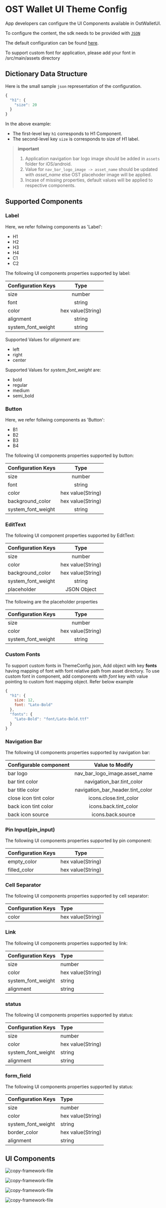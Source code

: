 # OST Wallet UI Theme Config
App developers can configure the UI Components available in OstWalletUI.

To configure the content, the sdk needs to be provided with [`JSON`](https://developer.android.com/reference/org/json/JSONObject)

The default configuration can be found [here](../ostsdk/src/main/assets/ost-theme-config.json).

To support custom font for application, please add your font in <project-directory>/src/main/assets directory

## Dictionary Data Structure
Here is the small sample `json` representation of the configuration.
```js
{
  "h1": {
    "size": 20
  }
}
```

In the above example:

* The first-level key `h1` corresponds to H1 Component.
* The second-level key `size` is corresponds to size of H1 label.

> **important**
> 1. Application navigation bar logo image should be added in `assets` folder for iOS/android.
> 2. Value for `nav_bar_logo_image -> asset_name` should be updated with *asset_name* else OST placehoder image will be applied.
> 3. Incase of missing properties, default values will be applied to respective components.

## Supported Components

### Label

Here, we refer follwing components as 'Label':
* H1
* H2
* H3
* H4
* C1
* C2

The following UI components properties supported by label:

| Configuration Keys   | Type               |
| -------------------- | :----------------: |
| size                 | number             |
| font                 | string             |
| color                | hex value(String)  |
| alignment            | string             |
| system_font_weight   | string             |

Supported Values for *alignment* are:
* left
* right
* center

Supported Values for *system_font_weight* are:
* bold
* regular
* medium
* semi_bold

### Button

Here, we refer follwing components as 'Button':
* B1
* B2
* B3
* B4

The following UI components properties supported by button:

| Configuration Keys   | Type               |
| -------------------- | :----------------: |
| size                 | number             |
| font                 | string             |
| color                | hex value(String)  |
| background_color     | hex value(String)  |
| system_font_weight   | string             |

### EditText

The following UI component properties supported by EditText:

| Configuration Keys   | Type               |
| -------------------- | :----------------: |
| size                 | number             |
| color                | hex value(String)  |
| background_color     | hex value(String)  |
| system_font_weight   | string             |
| placeholder          | JSON Object        |

The following are the placeholder properties

| Configuration Keys   | Type               |
| -------------------- | :----------------: |
| size                 | number             |
| color                | hex value(String)  |
| system_font_weight   | string             |

### Custom Fonts
To support custom fonts in ThemeConfig json, Add object with key **fonts** having mapping of font with font relative path from asset directory. To use custom font in component, add components with *font* key with value pointing to custom font mapping object. Refer below example

```js
{
  "h1": {
    size: 12,
    font: "Lato-Bold"
  },
  "fonts": {
    "Lato-Bold": "font/Lato-Bold.ttf"
  }
}
```

### Navigation Bar
The following UI components properties supported by navigation bar:

| Configurable component | Value to Modify                 |
| ---------------------- | :-----------------------------: |
| bar logo               | nav_bar_logo_image.asset_name   |
| bar tint color         | navigation_bar.tint_color       |
| bar title color        | navigation_bar_header.tint_color  |
| close icon tint color  | icons.close.tint_color          |
| back icon tint color   | icons.back.tint_color           |
| back icon source       | icons.back.source               |

### Pin Input(pin_input)

 The following UI components properties supported by pin component:

| Configuration Keys   | Type               |
| -------------------- | :----------------: |
| empty_color          | hex value(String)  |
| filled_color         | hex value(String)  |

### Cell Separator
 
 The following UI components properties supported by cell separator:
 
| Configuration Keys   | Type               | 
| -------------------- | :---------------- |
| color                | hex value(String)  |

 ### Link
 
 The following UI components properties supported by link:
 
| Configuration Keys   | Type               | 
| -------------------- | :---------------- |
| size                 | number             |
| color                | hex value(String)  |
| system_font_weight   | string             |
| alignment            | string             |

 ### status

The following UI components properties supported by status:

| Configuration Keys   | Type               | 
| -------------------- | :---------------- |
| size                 | number             |
| color                | hex value(String)  |
| system_font_weight   | string             |
| alignment            | string             |

 ### form_field

The following UI components properties supported by status:

| Configuration Keys   | Type               | 
| -------------------- | :---------------- |
| size                 | number             |
| color                | hex value(String)  |
| system_font_weight   | string             |
| border_color         | hex value(String)  |
| alignment            | string             |

## UI Components

![copy-framework-file](images/NavBar.png)

![copy-framework-file](images/PinView.png)

![copy-framework-file](images/Card.png)

![copy-framework-file](images/TextField.png)

